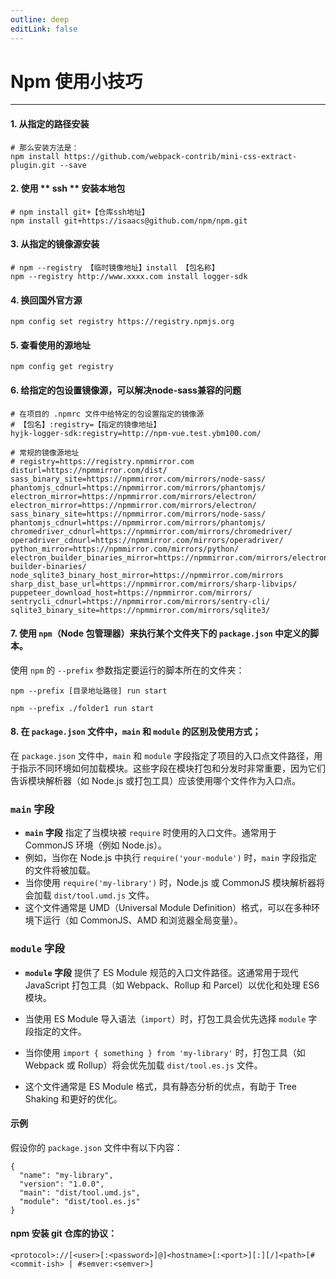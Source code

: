 ```yaml
---
outline: deep
editLink: false
---
```


# Npm 使用小技巧

---

#### 1. 从指定的路径安装

```
# 那么安装方法是：
npm install https://github.com/webpack-contrib/mini-css-extract-plugin.git --save
```

#### 2. 使用 ** ssh ** 安装本地包
```
# npm install git+【仓库ssh地址】
npm install git+https://isaacs@github.com/npm/npm.git
```

#### 3. 从指定的镜像源安装
```
# npm --registry 【临时镜像地址】install 【包名称】 
npm --registry http://www.xxxx.com install logger-sdk
```

#### 4. 换回国外官方源
```
npm config set registry https://registry.npmjs.org
```

#### 5. 查看使用的源地址
```
npm config get registry
```

#### 6. 给指定的包设置镜像源，可以解决node-sass兼容的问题
```
# 在项目的 .npmrc 文件中给特定的包设置指定的镜像源
# 【包名】:registry=【指定的镜像地址】
hyjk-logger-sdk:registry=http://npm-vue.test.ybm100.com/

# 常规的镜像源地址
# registry=https://registry.npmmirror.com
disturl=https://npmmirror.com/dist/
sass_binary_site=https://npmmirror.com/mirrors/node-sass/
phantomjs_cdnurl=https://npmmirror.com/mirrors/phantomjs/
electron_mirror=https://npmmirror.com/mirrors/electron/
electron_mirror=https://npmmirror.com/mirrors/electron/
sass_binary_site=https://npmmirror.com/mirrors/node-sass/
phantomjs_cdnurl=https://npmmirror.com/mirrors/phantomjs/
chromedriver_cdnurl=https://npmmirror.com/mirrors/chromedriver/
operadriver_cdnurl=https://npmmirror.com/mirrors/operadriver/
python_mirror=https://npmmirror.com/mirrors/python/
electron_builder_binaries_mirror=https://npmmirror.com/mirrors/electron-builder-binaries/
node_sqlite3_binary_host_mirror=https://npmmirror.com/mirrors
sharp_dist_base_url=https://npmmirror.com/mirrors/sharp-libvips/
puppeteer_download_host=https://npmmirror.com/mirrors/
sentrycli_cdnurl=https://npmmirror.com/mirrors/sentry-cli/
sqlite3_binary_site=https://npmmirror.com/mirrors/sqlite3/
```

#### 7. 使用 `npm`（Node 包管理器）来执行某个文件夹下的 `package.json` 中定义的脚本。

使用 `npm` 的 `--prefix` 参数指定要运行的脚本所在的文件夹：

```
npm --prefix [目录地址路径] run start

npm --prefix ./folder1 run start
```

#### 8. 在 `package.json` 文件中，`main` 和 `module` 的区别及使用方式；

在 `package.json` 文件中，`main` 和 `module` 字段指定了项目的入口点文件路径，用于指示不同环境如何加载模块。这些字段在模块打包和分发时非常重要，因为它们告诉模块解析器（如 Node.js 或打包工具）应该使用哪个文件作为入口点。

### `main` 字段

- **`main` 字段** 指定了当模块被 `require` 时使用的入口文件。通常用于 CommonJS 环境（例如 Node.js）。
- 例如，当你在 Node.js 中执行 `require('your-module')` 时，`main` 字段指定的文件将被加载。
- 当你使用 `require('my-library')` 时，Node.js 或 CommonJS 模块解析器将会加载 `dist/tool.umd.js` 文件。
- 这个文件通常是 UMD（Universal Module Definition）格式，可以在多种环境下运行（如 CommonJS、AMD 和浏览器全局变量）。

### `module` 字段

- **`module` 字段** 提供了 ES Module 规范的入口文件路径。这通常用于现代 JavaScript 打包工具（如 Webpack、Rollup 和 Parcel）以优化和处理 ES6 模块。

- 当使用 ES Module 导入语法（`import`）时，打包工具会优先选择 `module` 字段指定的文件。

- 当你使用 `import { something } from 'my-library'` 时，打包工具（如 Webpack 或 Rollup）将会优先加载 `dist/tool.es.js` 文件。

- 这个文件通常是 ES Module 格式，具有静态分析的优点，有助于 Tree Shaking 和更好的优化。


#### 示例
假设你的 `package.json` 文件中有以下内容：

```
{
  "name": "my-library",
  "version": "1.0.0",
  "main": "dist/tool.umd.js",
  "module": "dist/tool.es.js"
}
```



#### npm 安装 git 仓库的协议：

```
<protocol>://[<user>[:<password>]@]<hostname>[:<port>][:][/]<path>[#<commit-ish> | #semver:<semver>]
```



